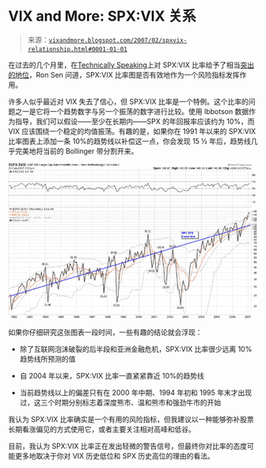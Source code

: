 <!--yml

分类：未分类

日期：2024-05-18 15:58:28

-->

# VIX and More: SPX:VIX 关系

> 来源：[`vixandmore.blogspot.com/2007/02/spxvix-relationship.html#0001-01-01`](http://vixandmore.blogspot.com/2007/02/spxvix-relationship.html#0001-01-01)

在过去的几个月里，在[Technically Speaking](http://ronsen.blogspot.com/)上对 SPX:VIX 比率给予了相当[突出的地位](http://ronsen.blogspot.com/search?q=SPX%3AVIX)，Ron Sen 问道，SPX:VIX 比率图是否有效地作为一个风险指标发挥作用。

许多人似乎最近对 VIX 失去了信心，但 SPX:VIX 比率是一个特例。这个比率的问题之一是它将一个趋势数字与另一个振荡的数字进行比较。使用 Ibbotson 数据作为指导，我们可以假设——至少在长期内——SPX 的年回报率应该约为 10%，而 VIX 应该围绕一个稳定的均值振荡。有趣的是，如果你在 1991 年以来的 SPX:VIX 比率图表上添加一条 10%的趋势线以补偿这一点，你会发现 15 ½ 年后，趋势线几乎完美地将当前的 Bollinger 带分割开来。

![](img/5898a8043e8c2623f17fbe55eecadc41.png)

如果你仔细研究这张图表一段时间，一些有趣的结论就会浮现：

+   除了互联网泡沫破裂的后半段和亚洲金融危机，SPX:VIX 比率很少远离 10%趋势线所预测的值

+   自 2004 年以来，SPX:VIX 比率一直紧紧靠近 10%的趋势线

+   当前趋势线以上的偏差只有在 2000 年中期、1994 年初和 1995 年末才出现过，这三个时期分别标志着深度熊市、温和熊市和强劲牛市的开始

我认为 SPX:VIX 比率确实是一个有用的风险指标，但我建议以一种能够弥补股票长期看涨偏见的方式使用它，或者主要关注相对高峰和低谷。

目前，我认为 SPX:VIX 比率正在发出轻微的警告信号，但最终你对比率的态度可能更多地取决于你对 VIX 历史低位和 SPX 历史高位的理由的看法。
